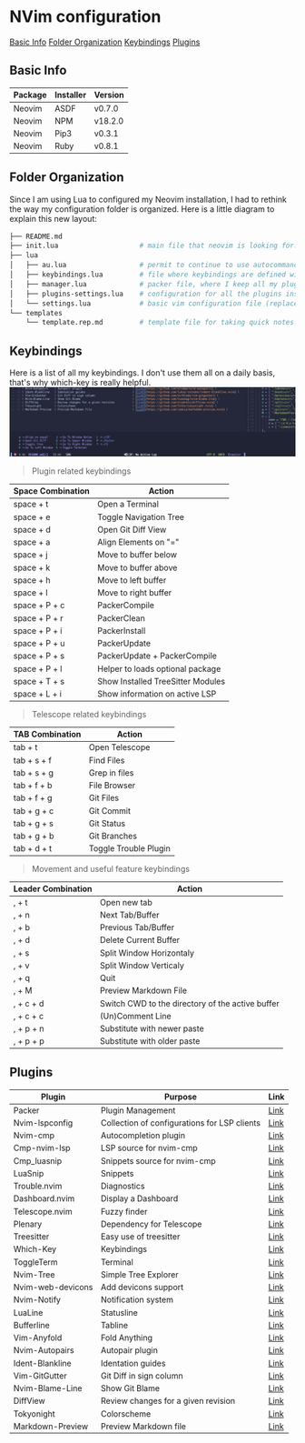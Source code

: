 # NVim configuration

[Basic Info](#basic-info)
[Folder Organization](#folder-organization)
[Keybindings](#keybindings)
[Plugins](#plugins)

## Basic Info

| Package | Installer | Version |
|---------|-----------|---------|
| Neovim  | ASDF      | v0.7.0  |
| Neovim  | NPM       | v18.2.0 |
| Neovim  | Pip3      | v0.3.1  |
| Neovim  | Ruby      | v0.8.1  |

## Folder Organization

Since I am using Lua to configured my Neovim installation, I had to rethink the way my configuration folder is organized.
Here is a little diagram to explain this new layout:
```sh
├── README.md
├── init.lua                    # main file that neovim is looking for. Bring together all the sub-configuration files.
├── lua                         
│   ├── au.lua                  # permit to continue to use autocommands on LUA configuration.
│   ├── keybindings.lua         # file where keybindings are defined with the help of the which-key plugin.
│   ├── manager.lua             # packer file, where I keep all my plugins.
│   ├── plugins-settings.lua    # configuration for all the plugins installed in the file above.
│   └── settings.lua            # basic vim configuration file (replacement for my old init.vim).
└── templates
    └── template.rep.md         # template file for taking quick notes during meetings
```

## Keybindings

Here is a list of all my keybindings.
I don't use them all on a daily basis, that's why which-key is really helpful.
![which-key demo](./../images/which-key.png)


> Plugin related keybindings

| Space Combination | Action |
|-------------|--------|
| space + t   | Open a Terminal |
| space + e   | Toggle Navigation Tree |
| space + d   | Open Git Diff View |
| space + a   | Align Elements on "=" |
| space + j   | Move to buffer below |
| space + k   | Move to buffer above |
| space + h   | Move to left buffer |
| space + l   | Move to right buffer |
| space + P + c   | PackerCompile |
| space + P + r   | PackerClean |
| space + P + i   | PackerInstall |
| space + P + u   | PackerUpdate |
| space + P + s   | PackerUpdate + PackerCompile |
| space + P + l   | Helper to loads optional package |
| space + T + s   | Show Installed TreeSitter Modules |
| space + L + i   | Show information on active LSP |

> Telescope related keybindings

| TAB Combination | Action |
|-------------|--------|
| tab + t     | Open Telescope |
| tab + s + f | Find Files |
| tab + s + g | Grep in files |
| tab + f + b | File Browser |
| tab + f + g | Git Files |
| tab + g + c | Git Commit |
| tab + g + s | Git Status |
| tab + g + b | Git Branches |
| tab + d + t | Toggle Trouble Plugin |

> Movement and useful feature keybindings

| Leader Combination | Action |
|-------------|--------|
| , + t       | Open new tab |
| , + n       | Next Tab/Buffer |
| , + b       | Previous Tab/Buffer |
| , + d       | Delete Current Buffer |
| , + s       | Split Window Horizontaly |
| , + v       | Split Window Verticaly |
| , + q       | Quit |
| , + M       | Preview Markdown File |
| , + c + d   | Switch CWD to the directory of the active buffer | 
| , + c + c   | (Un)Comment Line | 
| , + p + n   | Substitute with newer paste | 
| , + p + p   | Substitute with older paste| 


## Plugins

| Plugin | Purpose | Link |
|--------|---------|------|
| Packer            | Plugin Management                             | [Link](https://github.com/wbthomason/packer.nvim) |
| Nvim-lspconfig    | Collection of configurations for LSP clients  | [Link](https://github.com/neovim/nvim-lspconfig) |
| Nvim-cmp          | Autocompletion plugin                         | [Link](https://github.com/hrsh7th/nvim-cmp) |
| Cmp-nvim-lsp      | LSP source for nvim-cmp                       | [Link](https://github.com/hrsh7th/cmp-nvim-lsp) |
| Cmp_luasnip       | Snippets source for nvim-cmp                  | [Link](https://github.com/saadparwaiz1/cmp_luasnip) |
| LuaSnip           | Snippets                                      | [Link](https://github.com/L3MON4D3/LuaSnip) |
| Trouble.nvim      | Diagnostics                                   | [Link](https://github.com/folke/trouble.nvim) |
| Dashboard.nvim    | Display a Dashboard                           | [Link](https://github.com/glepnir/dashboard-nvim) |
| Telescope.nvim    | Fuzzy finder                                  | [Link](https://github.com/nvim-telescope/telescope.nvim) |
| Plenary           | Dependency for Telescope                      | [Link](https://github.com/nvim-lua/plenary.nvim) |
| Treesitter        | Easy use of treesitter                        | [Link](https://github.com/nvim-treesitter/nvim-treesitter) |
| Which-Key         | Keybindings                                   | [Link](https://github.com/folke/which-key.nvim) |
| ToggleTerm        | Terminal                                      | [Link](https://github.com/akinsho/toggleterm.nvim) |
| Nvim-Tree         | Simple Tree Explorer                          | [Link](https://github.com/kyazdani42/nvim-tree.lua) |
| Nvim-web-devicons | Add devicons support                          | [Link](https://github.com/kyazdani42/nvim-web-devicons) |
| Nvim-Notify       | Notification system                           | [Link](https://github.com/rcarriga/nvim-notify) |
| LuaLine           | Statusline                                    | [Link](https://github.com/nvim-lualine/lualine.nvim) |
| Bufferline        | Tabline                                       | [Link](https://github.com/akinsho/bufferline.nvim) |
| Vim-Anyfold       | Fold Anything                                 | [Link](https://github.com/pseewald/vim-anyfold) |
| Nvim-Autopairs    | Autopair plugin                               | [Link](https://github.com/windwp/nvim-autopairs) |
| Ident-Blankline   | Identation guides                             | [Link](https://github.com/lukas-reineke/indent-blankline.nvim) |
| Vim-GitGutter     | Git Diff in sign column                       | [Link](https://github.com/airblade/vim-gitgutter) |
| Nvim-Blame-Line   | Show Git Blame                                | [Link](https://github.com/tveskag/nvim-blame-line) |
| DiffView          | Review changes for a given revision           | [Link](https://github.com/sindrets/diffview.nvim) |
| Tokyonight        | Colorscheme                                   | [Link](https://github.com/folke/tokyonight.nvim) |
| Markdown-Preview  | Preview Markdown file                         | [Link](https://github.com/iamcco/markdown-preview.nvim) |
